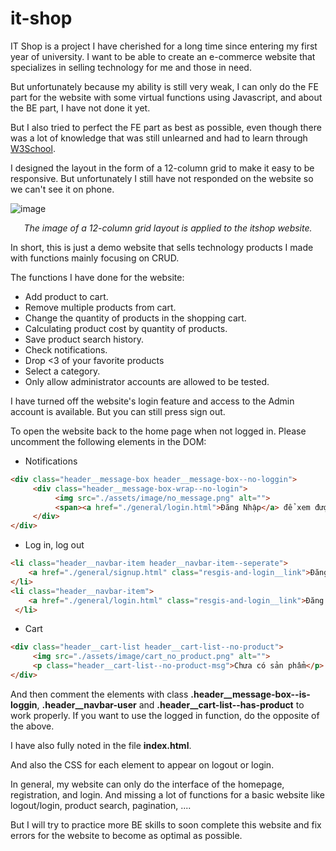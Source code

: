# it-shop
IT Shop is a project I have cherished for a long time since entering my first year of university. I want to be able to create an e-commerce website that specializes in selling technology for me and those in need.

But unfortunately because my ability is still very weak, I can only do the FE part for the website with some virtual functions using Javascript, and about the BE part, I have not done it yet.

But I also tried to perfect the FE part as best as possible, even though there was a lot of knowledge that was still unlearned and had to learn through [W3School](https://www.w3schools.com/js/).

I designed the layout in the form of a 12-column grid to make it easy to be responsive. But unfortunately I still have not responded on the website so we can't see it on phone.

![image](https://github.com/VenusakaVXT/it-shop/assets/125566811/62068602-fd4f-4ffe-80de-f5615f95c19c)
<div align="center">

*The image of a 12-column grid layout is applied to the itshop website.*

</div>

In short, this is just a demo website that sells technology products I made with functions mainly focusing on CRUD.

The functions I have done for the website:
- Add product to cart.
- Remove multiple products from cart.
- Change the quantity of products in the shopping cart.
- Calculating product cost by quantity of products.
- Save product search history.
- Check notifications.
- Drop <3 of your favorite products
- Select a category.
- Only allow administrator accounts are allowed to be tested.

I have turned off the website's login feature and access to the Admin account is available. But you can still press sign out.

To open the website back to the home page when not logged in. 
Please uncomment the following elements in the DOM:

- Notifications
```html
<div class="header__message-box header__message-box--no-loggin">
     <div class="header__message-box-wrap--no-login">
          <img src="./assets/image/no_message.png" alt="">
          <span><a href="./general/login.html">Đăng Nhập</a> để xem được Thông Báo</span>
     </div>
</div>
```

- Log in, log out
```html
<li class="header__navbar-item header__navbar-item--seperate">
    <a href="./general/signup.html" class="resgis-and-login__link">Đăng ký</a>
</li>
<li class="header__navbar-item">
    <a href="./general/login.html" class="resgis-and-login__link">Đăng nhập</a>
 </li>
```

- Cart
```html
<div class="header__cart-list header__cart-list--no-product">
     <img src="./assets/image/cart_no_product.png" alt="">
     <p class="header__cart-list--no-product-msg">Chưa có sản phẩm</p>
</div>
```

And then comment the elements with class **.header__message-box--is-loggin**, **.header__navbar-user** and **.header__cart-list--has-product** to work properly. If you want to use the logged in function, do the opposite of the above.

I have also fully noted in the file **index.html**.

And also the CSS for each element to appear on logout or login.

In general, my website can only do the interface of the homepage, registration, and login. And missing a lot of functions for a basic website like logout/login, product search, pagination, ....

But I will try to practice more BE skills to soon complete this website and fix errors for the website to become as optimal as possible.



